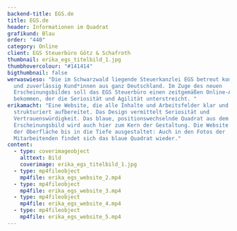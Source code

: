 ```yaml
---
backend-title: EGS.de
title: EGS.de
header: Informationen im Quadrat
grafikund: Blau
order: "440"
category: Online
client: EGS Steuerbüro Götz & Schafroth
thumbnail: erika_egs_titelbild_1.jpg
thumbhovercolour: "#141414"
bigthumbnail: false
werwaswieso: "Die im Schwarzwald liegende Steuerkanzlei EGS betreut kompetent
  und zuverlässig Kund*innen aus ganz Deutschland. Im Zuge des neuen
  Erscheinungsbildes soll das EGS Steuerbüro einen zeitgemäßen Online-Auftritt
  bekommen, der die Seriosität und Agilität unterstreicht. "
erikamacht: "Eine Website, die alle Inhalte und Arbeitsfelder klar und gut
  strukturiert aufbereitet. Das Design vermittelt Seriosität und
  Vertrauenswürdigkeit. Das blaue, positionswechselnde Quadrat aus dem
  Erscheinungsbild wird auch hier zum Kern der Gestaltung. Die Website wurde von
  der Oberfläche bis in die Tiefe ausgestaltet: Auch in den Fotos der
  Mitarbeitenden findet sich das blaue Quadrat wieder."
content:
  - type: coverimageobject
    alttext: Bild
    coverimage: erika_egs_titelbild_1.jpg
  - type: mp4fileobject
    mp4file: erika_egs_website_2.mp4
  - type: mp4fileobject
    mp4file: erika_egs_website_3.mp4
  - type: mp4fileobject
    mp4file: erika_egs_website_4.mp4
  - type: mp4fileobject
    mp4file: erika_egs_website_5.mp4
---
```

